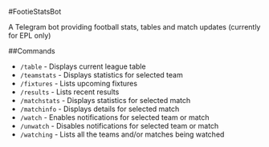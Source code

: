 #FootieStatsBot

A Telegram bot providing football stats, tables and match updates (currently for EPL only)

##Commands

* `/table` - Displays current league table
* `/teamstats` - Displays statistics for selected team
* `/fixtures` - Lists upcoming fixtures
* `/results` - Lists recent results
* `/matchstats` - Displays statistics for selected match
* `/matchinfo` - Displays details for selected match
* `/watch` - Enables notifications for selected team or match
* `/unwatch` - Disables notifications for selected team or match
* `/watching` - Lists all the teams and/or matches being watched
